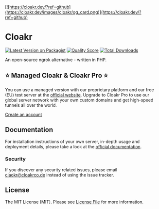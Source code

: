 [![https://cloakr.dev/?ref=github](https://cloakr.dev/images/cloakr/og_card.png)](https://cloakr.dev/?ref=github)

# Cloakr

[![Latest Version on Packagist](https://img.shields.io/packagist/v/beyondcode/cloakr.svg?style=flat-square)](https://packagist.org/packages/beyondcode/cloakr)
[![Quality Score](https://img.shields.io/scrutinizer/g/beyondcode/cloakr.svg?style=flat-square)](https://scrutinizer-ci.com/g/beyondcode/cloakr)
[![Total Downloads](https://img.shields.io/packagist/dt/beyondcode/cloakr.svg?style=flat-square)](https://packagist.org/packages/beyondcode/cloakr)

An open-source ngrok alternative - written in PHP.

## ⭐️ Managed Cloakr & Cloakr Pro ⭐️

You can use a managed version with our proprietary platform and our free (EU) test server at the [official website](https://cloakr.dev). Upgrade to Cloakr Pro to use our global server network with your own custom domains and get high-speed tunnels all over the world.

[Create an account](https://cloakr.dev)

## Documentation

For installation instructions of your own server, in-depth usage and deployment details, please take a look at the [official documentation](https://cloakr.dev/docs).

### Security

If you discover any security related issues, please email claokr@cloakrco.de instead of using the issue tracker.

## License

The MIT License (MIT). Please see [License File](LICENSE.md) for more information.
